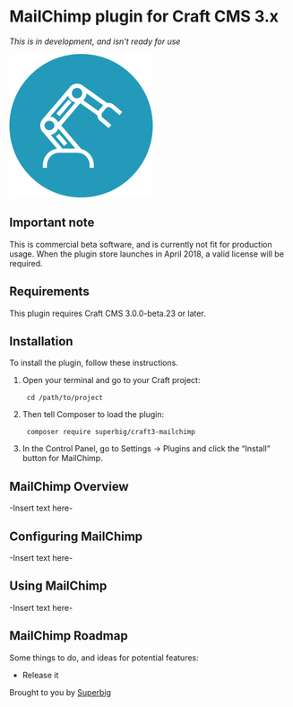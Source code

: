 # MailChimp plugin for Craft CMS 3.x

*This is in development, and isn't ready for use*

![Screenshot](resources/img/icon.png)

## Important note
This is commercial beta software, and is currently not fit for production usage. When the plugin store launches in April 2018, a valid license will be required.

## Requirements

This plugin requires Craft CMS 3.0.0-beta.23 or later.

## Installation

To install the plugin, follow these instructions.

1. Open your terminal and go to your Craft project:

        cd /path/to/project

2. Then tell Composer to load the plugin:

        composer require superbig/craft3-mailchimp

3. In the Control Panel, go to Settings → Plugins and click the “Install” button for MailChimp.

## MailChimp Overview

-Insert text here-

## Configuring MailChimp

-Insert text here-

## Using MailChimp

-Insert text here-

## MailChimp Roadmap

Some things to do, and ideas for potential features:

* Release it

Brought to you by [Superbig](https://superbig.co)
